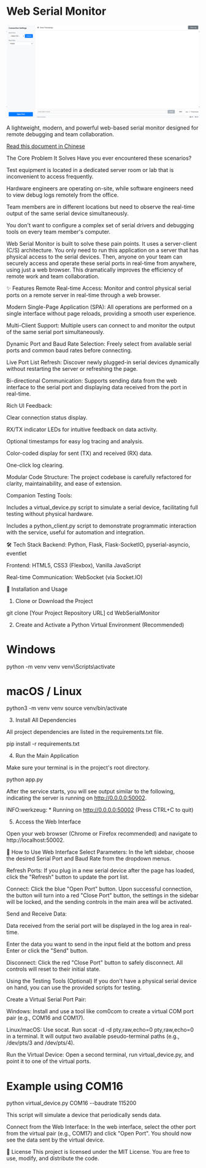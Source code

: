 <h1>Web Serial Monitor</h1>

![SerialMonitor!](/assets/images/SerialMonitor.png)

A lightweight, modern, and powerful web-based serial monitor designed for remote debugging and team collaboration.

[Read this document in Chinese](README.CN.md)

The Core Problem It Solves
Have you ever encountered these scenarios?

Test equipment is located in a dedicated server room or lab that is inconvenient to access frequently.

Hardware engineers are operating on-site, while software engineers need to view debug logs remotely from the office.

Team members are in different locations but need to observe the real-time output of the same serial device simultaneously.

You don't want to configure a complex set of serial drivers and debugging tools on every team member's computer.

Web Serial Monitor is built to solve these pain points. It uses a server-client (C/S) architecture. You only need to run this application on a server that has physical access to the serial devices. Then, anyone on your team can securely access and operate these serial ports in real-time from anywhere, using just a web browser. This dramatically improves the efficiency of remote work and team collaboration.

✨ Features
Remote Real-time Access: Monitor and control physical serial ports on a remote server in real-time through a web browser.

Modern Single-Page Application (SPA): All operations are performed on a single interface without page reloads, providing a smooth user experience.

Multi-Client Support: Multiple users can connect to and monitor the output of the same serial port simultaneously.

Dynamic Port and Baud Rate Selection: Freely select from available serial ports and common baud rates before connecting.

Live Port List Refresh: Discover newly plugged-in serial devices dynamically without restarting the server or refreshing the page.

Bi-directional Communication: Supports sending data from the web interface to the serial port and displaying data received from the port in real-time.

Rich UI Feedback:

Clear connection status display.

RX/TX indicator LEDs for intuitive feedback on data activity.

Optional timestamps for easy log tracing and analysis.

Color-coded display for sent (TX) and received (RX) data.

One-click log clearing.

Modular Code Structure: The project codebase is carefully refactored for clarity, maintainability, and ease of extension.

Companion Testing Tools:

Includes a virtual_device.py script to simulate a serial device, facilitating full testing without physical hardware.

Includes a python_client.py script to demonstrate programmatic interaction with the service, useful for automation and integration.

🛠️ Tech Stack
Backend: Python, Flask, Flask-SocketIO, pyserial-asyncio, eventlet

Frontend: HTML5, CSS3 (Flexbox), Vanilla JavaScript

Real-time Communication: WebSocket (via Socket.IO)

🚀 Installation and Usage
1. Clone or Download the Project

git clone [Your Project Repository URL]
cd WebSerialMonitor

2. Create and Activate a Python Virtual Environment (Recommended)

# Windows
python -m venv venv
venv\Scripts\activate

# macOS / Linux
python3 -m venv venv
source venv/bin/activate

3. Install All Dependencies

All project dependencies are listed in the requirements.txt file.

pip install -r requirements.txt

4. Run the Main Application

Make sure your terminal is in the project's root directory.

python app.py

After the service starts, you will see output similar to the following, indicating the server is running on http://0.0.0.0:50002.

INFO:werkzeug: * Running on http://0.0.0.0:50002
(Press CTRL+C to quit)

5. Access the Web Interface

Open your web browser (Chrome or Firefox recommended) and navigate to http://localhost:50002.

📖 How to Use
Web Interface
Select Parameters: In the left sidebar, choose the desired Serial Port and Baud Rate from the dropdown menus.

Refresh Ports: If you plug in a new serial device after the page has loaded, click the "Refresh" button to update the port list.

Connect: Click the blue "Open Port" button. Upon successful connection, the button will turn into a red "Close Port" button, the settings in the sidebar will be locked, and the sending controls in the main area will be activated.

Send and Receive Data:

Data received from the serial port will be displayed in the log area in real-time.

Enter the data you want to send in the input field at the bottom and press Enter or click the "Send" button.

Disconnect: Click the red "Close Port" button to safely disconnect. All controls will reset to their initial state.

Using the Testing Tools (Optional)
If you don't have a physical serial device on hand, you can use the provided scripts for testing.

Create a Virtual Serial Port Pair:

Windows: Install and use a tool like com0com to create a virtual COM port pair (e.g., COM16 and COM17).

Linux/macOS: Use socat. Run socat -d -d pty,raw,echo=0 pty,raw,echo=0 in a terminal. It will output two available pseudo-terminal paths (e.g., /dev/pts/3 and /dev/pts/4).

Run the Virtual Device:
Open a second terminal, run virtual_device.py, and point it to one of the virtual ports.

# Example using COM16
python virtual_device.py COM16 --baudrate 115200

This script will simulate a device that periodically sends data.

Connect from the Web Interface:
In the web interface, select the other port from the virtual pair (e.g., COM17) and click "Open Port". You should now see the data sent by the virtual device.

📜 License
This project is licensed under the MIT License. You are free to use, modify, and distribute the code.